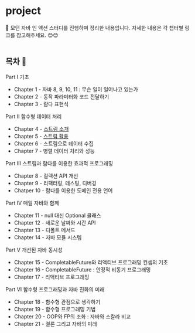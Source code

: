 # project

📖 모던 자바 인 액션 스터디를 진행하며 정리한 내용입니다. 자세한 내용은 각 챕터별 링크를 참고해주세요. 😊😊<br><br>

## 목차 🤩

Part Ⅰ 기초
- Chapter 1 - 자바 8, 9, 10, 11 : 무슨 일이 일어나고 있는가
- Chapter 2 - 동작 파라미터화 코드 전달하기
- Chapter 3 - 람다 표현식

Part Ⅱ 함수형 데이터 처리
- Chapter 4 - [스트림 소개](https://magical52.tistory.com/97)
- Chapter 5 - [스트림 활용](https://magical52.tistory.com/101)
- Chapter 6 - 스트림으로 데이터 수집
- Chapter 7 - 병렬 데이터 처리와 성능

Part Ⅲ 스트림과 람다를 이용한 효과적 프로그래밍
- Chapter 8 - 컬렉션 API 개선
- Chapter 9 - 리팩터링, 테스팅, 디버깅
- Chatper 10 - 람다를 이용한 도메인 전용 언어

Part Ⅳ 매일 자바와 함께
- Chapter 11 - null 대신 Optional 클래스
- Chapter 12 - 새로운 날짜와 시간 API
- Chapter 13 - 디폴트 메서드
- Chapter 14 - 자바 모듈 시스템

Part Ⅴ 개선된 자바 동시성
- Chapter 15 - CompletableFuture와 리액티브 프로그래밍 컨셉의 기초
- Chapter 16 - CompletableFuture : 안정적 비동기 프로그래밍
- Chapter 17 - 리액티브 프로그래밍

Part Ⅵ 함수형 프로그래밍과 자바 진화의 미래
- Chapter 18 - 함수형 관점으로 생각하기
- Chapter 19 - 함수형 프로그래밍 기법
- Chapter 20 - OOP와 FP의 조화 : 자바와 스칼라 비교
- Chapter 21 - 결론 그리고 자바의 미래
